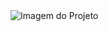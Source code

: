 
<img src="https://i.pinimg.com/736x/ab/36/cd/ab36cdf483a60b42f2e1272e203d24ff.jpg" alt="Imagem do Projeto">
